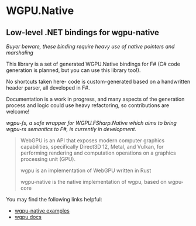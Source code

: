 
# WGPU.Native

## Low-level .NET bindings for wgpu-native

*Buyer beware, these binding require heavy use of native pointers and marshaling*

This library is a set of generated WGPU.Native bindings for F# (C# code generation is planned, but you can use this library too!).

No shortcuts taken here- code is custom-generated based on a handwritten header parser, all developed in F#.

Documentation is a work in progress, and many aspects of the generation process and logic could use heavy refactoring, so contributions are welcome!

*wgpu-fs, a safe wrapper for WGPU.FSharp.Native which aims to bring wgpu-rs semantics to F#, is currently in development.*

>WebGPU is an API that exposes modern computer graphics capabilities, specifically Direct3D 12, Metal, and Vulkan, for performing rendering and computation operations on a graphics processing unit (GPU).
>
>wgpu is an implementation of WebGPU written in Rust
>
>wgpu-native is the native implementation of wgpu, based on wgpu-core

You may find the following links helpful:

* [wgpu-native examples](https://github.com/gfx-rs/wgpu-native/tree/master/examples)
* [wgpu docs](https://docs.rs/wgpu/latest/wgpu/index.html)
